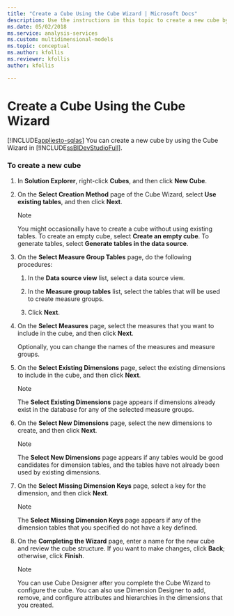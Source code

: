 ```yaml
---
title: "Create a Cube Using the Cube Wizard | Microsoft Docs"
description: Use the instructions in this topic to create a new cube by using the Cube Wizard in SQL Server Data Tools.
ms.date: 05/02/2018
ms.service: analysis-services
ms.custom: multidimensional-models
ms.topic: conceptual
ms.author: kfollis
ms.reviewer: kfollis
author: kfollis

---
```

# Create a Cube Using the Cube Wizard
[!INCLUDE[appliesto-sqlas](../includes/appliesto-sqlas.md)]
  You can create a new cube by using the Cube Wizard in [!INCLUDE[ssBIDevStudioFull](../includes/ssbidevstudiofull-md.md)].  
  
### To create a new cube  
  
1.  In **Solution Explorer**, right-click **Cubes**, and then click **New Cube**.  
  
2.  On the **Select Creation Method** page of the Cube Wizard, select **Use existing tables**, and then click **Next**.  
  
    > [!NOTE]  
    >  You might occasionally have to create a cube without using existing tables. To create an empty cube, select **Create an empty cube**. To generate tables, select **Generate tables in the data source**.  
  
3.  On the **Select Measure Group Tables** page, do the following procedures:  
  
    1.  In the **Data source view** list, select a data source view.  
  
    2.  In the **Measure group tables** list, select the tables that will be used to create measure groups.  
  
    3.  Click **Next**.  
  
4.  On the **Select Measures** page, select the measures that you want to include in the cube, and then click **Next**.  
  
     Optionally, you can change the names of the measures and measure groups.  
  
5.  On the **Select Existing Dimensions** page, select the existing dimensions to include in the cube, and then click **Next**.  
  
    > [!NOTE]  
    >  The **Select Existing Dimensions** page appears if dimensions already exist in the database for any of the selected measure groups.  
  
6.  On the **Select New Dimensions** page, select the new dimensions to create, and then click **Next**.  
  
    > [!NOTE]  
    >  The **Select New Dimensions** page appears if any tables would be good candidates for dimension tables, and the tables have not already been used by existing dimensions.  
  
7.  On the **Select Missing Dimension Keys** page, select a key for the dimension, and then click **Next**.  
  
    > [!NOTE]  
    >  The **Select Missing Dimension Keys** page appears if any of the dimension tables that you specified do not have a key defined.  
  
8.  On the **Completing the Wizard** page, enter a name for the new cube and review the cube structure. If you want to make changes, click **Back**; otherwise, click **Finish**.  
  
    > [!NOTE]  
    >  You can use Cube Designer after you complete the Cube Wizard to configure the cube. You can also use Dimension Designer to add, remove, and configure attributes and hierarchies in the dimensions that you created.  
  
  
